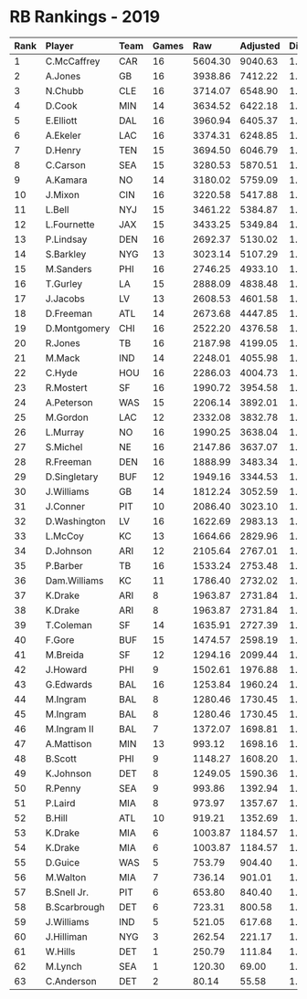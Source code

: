 # RB Rankings - 2019

| Rank | Player       | Team | Games | Raw     | Adjusted | Difficulty | Avg/Game | Typical | Consistency    | Trend    |
| :----| :------------| :----| :-----| :-------| :--------| :----------| :--------| :-------| :--------------| :--------|
| 1    | C.McCaffrey  | CAR  | 16    | 5604.30 | 9040.63  | 1.056      | 565.04   | 603.22  | 10/1/5         | +60.0%   |
| 2    | A.Jones      | GB   | 16    | 3938.86 | 7412.22  | 1.058      | 463.26   | 477.17  | 9/1/6          | +138.3%  |
| 3    | N.Chubb      | CLE  | 16    | 3714.07 | 6548.90  | 1.038      | 409.31   | 355.94  | 7/0/9          | +101.9%  |
| 4    | D.Cook       | MIN  | 14    | 3634.52 | 6422.18  | 1.065      | 458.73   | 439.74  | 7/0/7          | +74.4%   |
| 5    | E.Elliott    | DAL  | 16    | 3960.94 | 6405.37  | 1.048      | 400.34   | 399.91  | 7/3/6          | +68.9%   |
| 6    | A.Ekeler     | LAC  | 16    | 3374.31 | 6248.85  | 1.028      | 390.55   | 395.44  | 8/1/7          | +93.6%   |
| 7    | D.Henry      | TEN  | 15    | 3694.50 | 6046.79  | 1.077      | 403.12   | 403.81  | 8/1/6          | +76.7%   |
| 8    | C.Carson     | SEA  | 15    | 3280.53 | 5870.51  | 1.053      | 391.37   | 373.81  | 7/1/7          | +118.8%  |
| 9    | A.Kamara     | NO   | 14    | 3180.02 | 5759.09  | 1.048      | 411.36   | 396.58  | 7/2/5          | +79.5%   |
| 10   | J.Mixon      | CIN  | 16    | 3220.58 | 5417.88  | 1.029      | 338.62   | 341.92  | 8/0/8          | +126.2%  |
| 11   | L.Bell       | NYJ  | 15    | 3461.22 | 5384.87  | 1.040      | 358.99   | 342.24  | 7/1/7          | +78.0%   |
| 12   | L.Fournette  | JAX  | 15    | 3433.25 | 5349.84  | 1.073      | 356.66   | 371.34  | 10/0/5         | +66.1%   |
| 13   | P.Lindsay    | DEN  | 16    | 2692.37 | 5130.02  | 1.053      | 320.63   | 339.93  | 10/0/6         | +107.0%  |
| 14   | S.Barkley    | NYG  | 13    | 3023.14 | 5107.29  | 1.037      | 392.87   | 381.48  | 7/0/6          | +91.5%   |
| 15   | M.Sanders    | PHI  | 16    | 2746.25 | 4933.10  | 1.039      | 308.32   | 315.50  | 12/0/4         | +114.2%  |
| 16   | T.Gurley     | LA   | 15    | 2888.09 | 4838.48  | 1.054      | 322.57   | 332.05  | 8/2/5          | +117.9%  |
| 17   | J.Jacobs     | LV   | 13    | 2608.53 | 4601.58  | 1.056      | 353.97   | 352.64  | 9/0/4          | +134.2%  |
| 18   | D.Freeman    | ATL  | 14    | 2673.68 | 4447.85  | 1.062      | 317.70   | 309.30  | 5/1/8          | +68.9%   |
| 19   | D.Montgomery | CHI  | 16    | 2522.20 | 4376.58  | 1.046      | 273.54   | 250.09  | 8/2/6          | +131.1%  |
| 20   | R.Jones      | TB   | 16    | 2187.98 | 4199.05  | 1.055      | 262.44   | 284.54  | 7/2/7          | +169.8%  |
| 21   | M.Mack       | IND  | 14    | 2248.01 | 4055.98  | 1.040      | 289.71   | 303.93  | 5/4/5          | +60.6%   |
| 22   | C.Hyde       | HOU  | 16    | 2286.03 | 4004.73  | 1.040      | 250.30   | 258.44  | 8/1/7          | +113.4%  |
| 23   | R.Mostert    | SF   | 16    | 1990.72 | 3954.58  | 1.067      | 247.16   | 266.66  | 10/1/5         | +319.3%  |
| 24   | A.Peterson   | WAS  | 15    | 2206.14 | 3892.01  | 1.074      | 259.47   | 240.12  | 5/2/8          | +104.1%  |
| 25   | M.Gordon     | LAC  | 12    | 2332.08 | 3832.78  | 1.041      | 319.40   | 351.28  | 8/0/4          | +77.9%   |
| 26   | L.Murray     | NO   | 16    | 1990.25 | 3638.04  | 1.080      | 227.38   | 174.31  | 7/3/6          | +260.0%  |
| 27   | S.Michel     | NE   | 16    | 2147.86 | 3637.07  | 1.077      | 227.32   | 240.16  | 9/0/7          | +129.0%  |
| 28   | R.Freeman    | DEN  | 16    | 1888.99 | 3483.34  | 1.050      | 217.71   | 232.02  | 10/0/6         | +125.5%  |
| 29   | D.Singletary | BUF  | 12    | 1949.16 | 3344.53  | 1.023      | 278.71   | 299.09  | 7/1/4          | +107.9%  |
| 30   | J.Williams   | GB   | 14    | 1812.24 | 3052.59  | 1.049      | 218.04   | 221.93  | 7/0/7          | +140.4%  |
| 31   | J.Conner     | PIT  | 10    | 2086.40 | 3023.10  | 1.047      | 302.31   | 339.93  | 7/0/3          | +87.3%   |
| 32   | D.Washington | LV   | 16    | 1622.69 | 2983.13  | 1.042      | 186.45   | 200.40  | 12/0/4         | +260.7%  |
| 33   | L.McCoy      | KC   | 13    | 1664.66 | 2829.96  | 1.031      | 217.69   | 203.50  | 6/3/4          | +144.0%  |
| 34   | D.Johnson    | ARI  | 12    | 2105.64 | 2767.01  | 1.019      | 230.58   | 201.58  | 5/0/7          | +459.2%  |
| 35   | P.Barber     | TB   | 16    | 1533.24 | 2753.48  | 1.078      | 172.09   | 172.54  | 8/0/8          | +117.4%  |
| 36   | Dam.Williams | KC   | 11    | 1786.40 | 2732.02  | 1.027      | 248.37   | 242.14  | 6/0/5          | +206.2%  |
| 37   | K.Drake      | ARI  | 8     | 1963.87 | 2731.84  | 1.026      | 341.48   | 268.23  | 9/0/5          | +93.6%   |
| 38   | K.Drake      | ARI  | 8     | 1963.87 | 2731.84  | 1.026      | 341.48   | 268.23  | 9/0/5          | +93.6%   |
| 39   | T.Coleman    | SF   | 14    | 1635.91 | 2727.39  | 1.082      | 194.81   | 161.21  | 5/1/8          | +175.5%  |
| 40   | F.Gore       | BUF  | 15    | 1474.57 | 2598.19  | 1.083      | 173.21   | 164.71  | 9/0/6          | +198.6%  |
| 41   | M.Breida     | SF   | 12    | 1294.16 | 2099.44  | 1.072      | 174.95   | 181.65  | 6/2/4          | +121.1%  |
| 42   | J.Howard     | PHI  | 9     | 1502.61 | 1976.88  | 1.055      | 219.65   | 225.61  | 5/1/3          | INACTIVE |
| 43   | G.Edwards    | BAL  | 16    | 1253.84 | 1960.24  | 1.056      | 122.52   | 109.62  | 9/1/6          | +195.9%  |
| 44   | M.Ingram     | BAL  | 8     | 1280.46 | 1730.45  | 1.062      | 216.31   | 233.91  | 7/2/6          | +107.6%  |
| 45   | M.Ingram     | BAL  | 8     | 1280.46 | 1730.45  | 1.062      | 216.31   | 233.91  | 7/2/6          | +107.6%  |
| 46   | M.Ingram II  | BAL  | 7     | 1372.07 | 1698.81  | 1.062      | 242.69   | 242.69  | None/None/None | None     |
| 47   | A.Mattison   | MIN  | 13    | 993.12  | 1698.16  | 1.084      | 130.63   | 131.99  | 7/0/6          | INACTIVE |
| 48   | B.Scott      | PHI  | 9     | 1148.27 | 1608.20  | 1.032      | 178.69   | 157.47  | 6/0/3          | +411.2%  |
| 49   | K.Johnson    | DET  | 8     | 1249.05 | 1590.36  | 1.069      | 198.79   | 204.59  | 4/0/4          | +144.7%  |
| 50   | R.Penny      | SEA  | 9     | 993.86  | 1392.94  | 1.059      | 154.77   | 117.70  | 5/0/4          | INACTIVE |
| 51   | P.Laird      | MIA  | 8     | 973.97  | 1357.67  | 1.056      | 169.71   | 177.17  | 4/1/3          | +260.7%  |
| 52   | B.Hill       | ATL  | 10    | 919.21  | 1352.69  | 1.072      | 135.27   | 118.70  | 4/1/5          | +112.3%  |
| 53   | K.Drake      | MIA  | 6     | 1003.87 | 1184.57  | 1.026      | 197.43   | 268.23  | 9/0/5          | +93.6%   |
| 54   | K.Drake      | MIA  | 6     | 1003.87 | 1184.57  | 1.026      | 197.43   | 268.23  | 9/0/5          | +93.6%   |
| 55   | D.Guice      | WAS  | 5     | 753.79  | 904.40   | 1.076      | 180.88   | 182.72  | 3/0/2          | INACTIVE |
| 56   | M.Walton     | MIA  | 7     | 736.14  | 901.01   | 1.041      | 128.72   | 136.41  | 3/0/4          | INACTIVE |
| 57   | B.Snell Jr.  | PIT  | 6     | 653.80  | 840.40   | 1.080      | 140.07   | 131.59  | 3/0/3          | +273.5%  |
| 58   | B.Scarbrough | DET  | 6     | 723.31  | 800.58   | 1.052      | 133.43   | 119.35  | 2/0/4          | +84.4%   |
| 59   | J.Williams   | IND  | 5     | 521.05  | 617.68   | 1.029      | 123.54   | 104.93  | 3/0/2          | N/A      |
| 60   | J.Hilliman   | NYG  | 3     | 262.54  | 221.17   | 1.075      | 73.72    | 73.72   | 2/0/1          | INACTIVE |
| 61   | W.Hills      | DET  | 1     | 250.79  | 111.84   | 1.115      | 111.84   | 111.84  | 0/1/0          | N/A      |
| 62   | M.Lynch      | SEA  | 1     | 120.30  | 69.00    | 1.075      | 69.00    | 69.00   | 0/1/0          | N/A      |
| 63   | C.Anderson   | DET  | 2     | 80.14   | 55.58    | 1.116      | 27.79    | 27.79   | 1/0/1          | INACTIVE |

